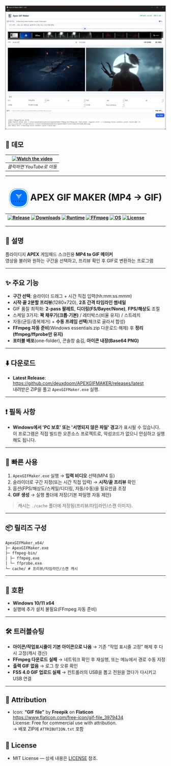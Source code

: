 <p align="center">
  <img src="main.png" alt="ApexGIFMaker 메인 UI" width="820">
</p>

## 🎥 데모

| [![Watch the video](https://img.youtube.com/vi/-bZaF1CrjNI/maxresdefault.jpg)](https://youtu.be/-bZaF1CrjNI "Apex GIF Maker Demo") |
|:--:|
| *클릭하면 YouTube로 이동* |

---

<h1 align=center>
  <img src="./logo.png" alt="APEX GIF MAKER Logo" width="60" style="vertical-align: middle;">
  APEX GIF MAKER (MP4 → GIF)
</h1>

| [![Release](https://img.shields.io/github/v/release/deuxdoom/APEXGIFMAKER?display_name=tag&sort=semver)](https://github.com/deuxdoom/APEXGIFMAKER/releases/latest) [![Downloads](https://img.shields.io/github/downloads/deuxdoom/APEXGIFMAKER/total?color=2ea44f)](https://github.com/deuxdoom/APEXGIFMAKER/releases) [![Runtime](https://img.shields.io/badge/Runtime-Embedded%20Python-blue)](https://python.org) [![FFmpeg](https://img.shields.io/badge/FFmpeg-Auto%20Setup-2ea44f?logo=ffmpeg&logoColor=white)](https://ffmpeg.org) [![OS](https://img.shields.io/badge/OS-Windows%2010%2F11%20x64-2ea44f?logo=windows&logoColor=white)](#) [![License](https://img.shields.io/badge/License-MIT-informational)](./LICENSE) |
|:--:|
---

## 🎨 설명
플라이디지 **APEX** 게임패드 스크린용 **MP4 to GIF 메이커** <br>
영상을 불러와 원하는 구간을 선택하고, 프리뷰 확인 후 GIF로 변환하는 프로그램

---

## ✨ 주요 기능
- **구간 선택**: 슬라이더 드래그 + 시간 직접 입력(hh:mm:ss.mmm)
- **시작·끝 2분할 프리뷰**(1280×720), **2초 간격 타임라인 썸네일**
- GIF 품질 최적화: **2-pass 팔레트**, **디더링(FS/Bayer/None)**, **FPS/해상도** 조절
- 스케일 3가지: **꽉 채우기(크롭·기본)** / 레터박스(비율 유지) / 스트레치
- 자동(균등/중복제거) + **수동 프레임 선택**(체크로 골라서 합성)
- **FFmpeg 자동 준비**(Windows essentials.zip 다운로드·해제) 후 **정리(ffmpeg/ffprobe만 유지)**
- **포터블 배포**(one-folder), 콘솔창 숨김, **아이콘 내장(Base64 PNG)**

---

## ⬇️ 다운로드
- **Latest Release**: https://github.com/deuxdoom/APEXGIFMAKER/releases/latest  
  내려받은 ZIP을 풀고 `ApexGIFMaker.exe` 실행.

---

## ❗ 필독 사항

- **Windows에서 'PC 보호' 또는 '서명되지 않은 파일' 경고**가 표시될 수 있습니다.  
  이 프로그램은 직접 빌드한 오픈소스 프로젝트로, 악성코드가 없으니 안심하고 실행해도 됩니다.

---

## 🚀 빠른 사용
1. `ApexGIFMaker.exe` 실행 → **입력 비디오** 선택(MP4 등)
2. 슬라이더로 구간 지정(또는 시간 직접 입력) → **시작/끝 프리뷰** 확인
3. 옵션(FPS/해상도/스케일/디더링, 자동/수동)을 필요만큼 조정
4. **GIF 생성** → 실행 폴더에 저장(기본 파일명 자동 제안)

> 캐시는 `./cache` 폴더에 저장됨(프리뷰/타임라인/스캔 이미지).

---

## 📦 릴리즈 구성
```text
ApexGIFMaker_x64/
├─ ApexGIFMaker.exe
├─ ffmpeg-bin/
│ ├─ ffmpeg.exe
│ └─ ffprobe.exe
└─ cache/ # 프리뷰/타임라인/스캔 캐시
```

---

## 🧩 호환
- **Windows 10/11 x64**
- 실행에 추가 설치 불필요(FFmpeg 자동 준비)

---

## 🛠 트러블슈팅
- **아이콘/작업표시줄이 기본 아이콘으로 나옴** → 기존 “작업 표시줄 고정” 해제 후 다시 고정(캐시 갱신)
- **FFmpeg 다운로드 실패** → 네트워크 확인 후 재실행, 또는 메뉴에서 경로 수동 지정
- **출력 GIF 없음** → 로그 창 오류 확인
- **FSS 4.0 GIF 업로드 실패** → 컨트롤러의 USB을 뽑고 전원을 껐다가 다시키고 USB 연결

---

## 📝 Attribution
- Icon: **“GIF file”** by **Freepik** on **Flaticon**  
  https://www.flaticon.com/free-icon/gif-file_3979434  
  License: Free for commercial use with attribution.  
  → 배포 ZIP에 `ATTRIBUTION.txt` 포함

## 📄 License
- MIT License — 상세 내용은 [LICENSE](./LICENSE) 참조.